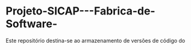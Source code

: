 # Projeto-SICAP---Fabrica-de-Software-
Este repositório destina-se ao armazenamento de versões de código do  

